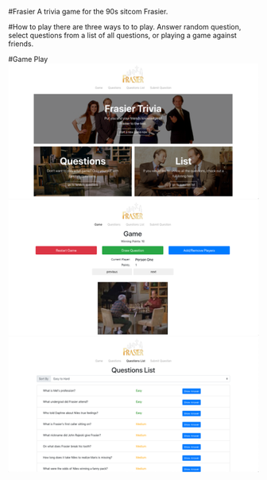 #Frasier
A trivia game for the 90s sitcom Frasier.

#How to play
there are three ways to to play. Answer random question, select questions from
a list of all questions, or playing a game against friends.

#Game Play
![home](./app/home.png)
![game](./app/game.png)
![question list](./app/question_list.png)
